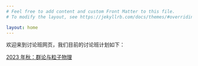 ```yaml
---
# Feel free to add content and custom Front Matter to this file.
# To modify the layout, see https://jekyllrb.com/docs/themes/#overriding-theme-defaults

layout: home
---
```

欢迎来到讨论班网页，我们目前的讨论班计划如下：

[2023 年秋：群论与粒子物理]()
